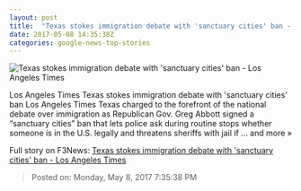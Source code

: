 ```yaml
---
layout: post
title:  "Texas stokes immigration debate with 'sanctuary cities' ban - Los Angeles Times"
date: 2017-05-08 14:35:38Z
categories: google-news-top-stories
---
```


![Texas stokes immigration debate with 'sanctuary cities' ban - Los Angeles Times](http://www.trbimg.com/img-5910883f/turbine/la-na-texas-sanctuary-cities-20170508)

Los Angeles Times Texas stokes immigration debate with 'sanctuary cities' ban Los Angeles Times Texas charged to the forefront of the national debate over immigration as Republican Gov. Greg Abbott signed a “sanctuary cities” ban that lets police ask during routine stops whether someone is in the U.S. legally and threatens sheriffs with jail if ... and more »


Full story on F3News: [Texas stokes immigration debate with 'sanctuary cities' ban - Los Angeles Times](http://www.f3nws.com/n/egvQZ)

> Posted on: Monday, May 8, 2017 7:35:38 PM
